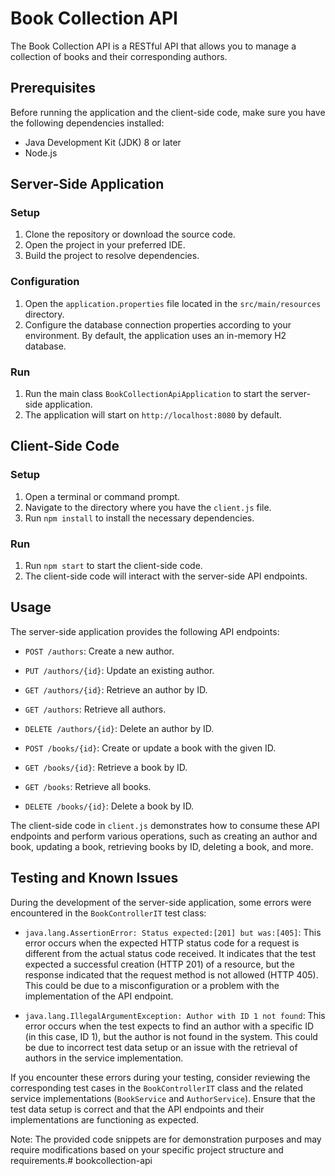 # Book Collection API

The Book Collection API is a RESTful API that allows you to manage a collection of books and their corresponding authors.

## Prerequisites

Before running the application and the client-side code, make sure you have the following dependencies installed:

- Java Development Kit (JDK) 8 or later
- Node.js

## Server-Side Application

### Setup

1. Clone the repository or download the source code.
2. Open the project in your preferred IDE.
3. Build the project to resolve dependencies.

### Configuration

1. Open the `application.properties` file located in the `src/main/resources` directory.
2. Configure the database connection properties according to your environment. By default, the application uses an in-memory H2 database.

### Run

1. Run the main class `BookCollectionApiApplication` to start the server-side application.
2. The application will start on `http://localhost:8080` by default.

## Client-Side Code

### Setup

1. Open a terminal or command prompt.
2. Navigate to the directory where you have the `client.js` file.
3. Run `npm install` to install the necessary dependencies.

### Run

1. Run `npm start` to start the client-side code.
2. The client-side code will interact with the server-side API endpoints.

## Usage

The server-side application provides the following API endpoints:

- `POST /authors`: Create a new author.
- `PUT /authors/{id}`: Update an existing author.
- `GET /authors/{id}`: Retrieve an author by ID.
- `GET /authors`: Retrieve all authors.
- `DELETE /authors/{id}`: Delete an author by ID.

- `POST /books/{id}`: Create or update a book with the given ID.
- `GET /books/{id}`: Retrieve a book by ID.
- `GET /books`: Retrieve all books.
- `DELETE /books/{id}`: Delete a book by ID.

The client-side code in `client.js` demonstrates how to consume these API endpoints and perform various operations, such as creating an author and book, updating a book, retrieving books by ID, deleting a book, and more.

## Testing and Known Issues

During the development of the server-side application, some errors were encountered in the `BookControllerIT` test class:

- `java.lang.AssertionError: Status expected:[201] but was:[405]`: This error occurs when the expected HTTP status code for a request is different from the actual status code received. It indicates that the test expected a successful creation (HTTP 201) of a resource, but the response indicated that the request method is not allowed (HTTP 405). This could be due to a misconfiguration or a problem with the implementation of the API endpoint.

- `java.lang.IllegalArgumentException: Author with ID 1 not found`: This error occurs when the test expects to find an author with a specific ID (in this case, ID 1), but the author is not found in the system. This could be due to incorrect test data setup or an issue with the retrieval of authors in the service implementation.

If you encounter these errors during your testing, consider reviewing the corresponding test cases in the `BookControllerIT` class and the related service implementations (`BookService` and `AuthorService`). Ensure that the test data setup is correct and that the API endpoints and their implementations are functioning as expected.

Note: The provided code snippets are for demonstration purposes and may require modifications based on your specific project structure and requirements.#   b o o k c o l l e c t i o n - a p i  
 
